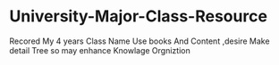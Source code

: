 # University-Major-Class-Resource
Recored My 4 years Class Name Use books And Content ,desire Make detail Tree so may enhance Knowlage Orgniztion
